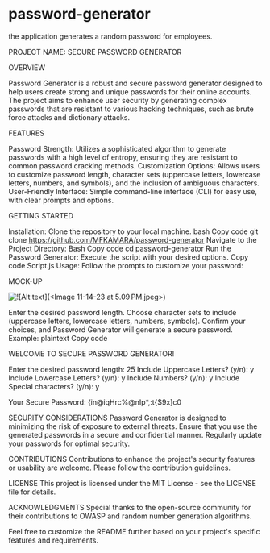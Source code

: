 # password-generator
the application generates a random password for employees.
                             
PROJECT NAME: SECURE PASSWORD GENERATOR

 OVERVIEW

Password Generator is a robust and secure password generator designed to help users create strong and unique passwords for their online accounts. The project aims to enhance user security by generating complex passwords that are resistant to various hacking techniques, such as brute force attacks and dictionary attacks.

  FEATURES

Password Strength:
Utilizes a sophisticated algorithm to generate passwords with a high level of entropy, ensuring they are resistant to common password cracking methods.
Customization Options:
Allows users to customize password length, character sets (uppercase letters, lowercase letters, numbers, and symbols), and the inclusion of ambiguous characters.
User-Friendly Interface:
Simple command-line interface (CLI) for easy use, with clear prompts and options.

GETTING STARTED

Installation:
Clone the repository to your local machine.
bash
Copy code
git clone https://github.com/MFKAMARA/password-generator
Navigate to the Project Directory:
Bash
Copy code
cd password-generator 
Run the Password Generator:
Execute the script with your desired options.
Copy code
Script.js
Usage:
Follow the prompts to customize your password:

MOCK-UP

![!\[Alt text\](<Image 11-14-23 at 5.09 PM.jpeg>)](../Assets/Image%2011-14-23%20at%205.09 PM.jpeg)

Enter the desired password length.
Choose character sets to include (uppercase letters, lowercase letters, numbers, symbols).
Confirm your choices, and Password Generator will generate a secure password.
Example:
plaintext
Copy code

 WELCOME TO SECURE PASSWORD GENERATOR!

Enter the desired password length: 25
Include Uppercase Letters? (y/n): y
Include Lowercase Letters? (y/n): y
Include Numbers? (y/n): y
Include Special characters? (y/n): y

Your Secure Password: {in@iqHrc%@nIp*,:t{$9x]c0

SECURITY CONSIDERATIONS
Password Generator is designed to minimizing the risk of exposure to external threats.
Ensure that you use the generated passwords in a secure and confidential manner.
Regularly update your passwords for optimal security.

CONTRIBUTIONS
Contributions to enhance the project's security features or usability are welcome. Please follow the contribution guidelines.

LICENSE
This project is licensed under the MIT License - see the LICENSE file for details.

ACKNOWLEDGMENTS
Special thanks to the open-source community for their contributions to OWASP and random number generation algorithms.

Feel free to customize the README further based on your project's specific features and requirements.
